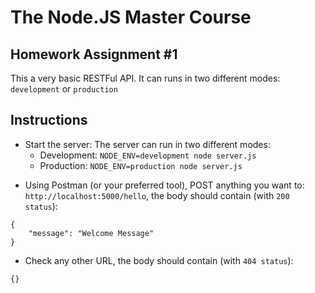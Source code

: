 # The Node.JS Master Course

## Homework Assignment #1
This a very basic RESTFul API. It can runs in two different modes: `development` or `production`

## Instructions
* Start the server: The server can run in two different modes:
  * Development: `NODE_ENV=development node server.js`
  * Production: `NODE_ENV=production node server.js`
- Using Postman (or your preferred tool), POST anything you want to: `http://localhost:5000/hello`, the body should contain (with `200 status`):
```
{
    "message": "Welcome Message"
}
```
- Check any other URL, the body should contain (with `404 status`):

```
{}
```
